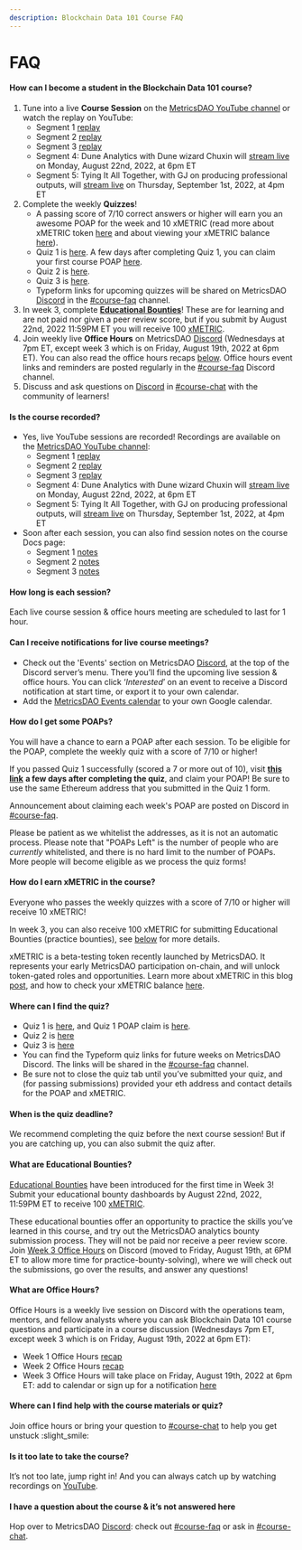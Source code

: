```yaml
---
description: Blockchain Data 101 Course FAQ
---
```


# FAQ

#### How can I become a student in the Blockchain Data 101 course?&#x20;

1. Tune into a live **Course Session** on the [MetricsDAO YouTube channel](https://www.youtube.com/channel/UCDyRizBgObJB-sNuwEPlL1g) or watch the replay on YouTube:
   * Segment 1 [replay](https://docs.metricsdao.xyz/analyst-resources/blockchain-data-101/segment-1)
   * Segment 2 [replay](https://docs.metricsdao.xyz/analyst-resources/blockchain-data-101/segment-2)
   * Segment 3 [replay](https://docs.metricsdao.xyz/analyst-resources/blockchain-data-101/segment-3)
   * Segment 4: Dune Analytics with Dune wizard Chuxin will [stream live](https://www.youtube.com/c/MetricsDAO) on Monday, August 22nd, 2022, at 6pm ET
   * Segment 5: Tying It All Together, with GJ on producing professional outputs, will [stream live](https://www.youtube.com/c/MetricsDAO) on Thursday, September 1st, 2022, at 4pm ET
2. Complete the weekly **Quizzes**!&#x20;
   * A passing score of 7/10 correct answers or higher will earn you an awesome POAP for the week and 10 xMETRIC (read more about xMETRIC token [here](https://blog.metricsdao.xyz/xmetric/) and about viewing your xMETRIC balance [here](https://blog.metricsdao.xyz/xmetric-balance/)).&#x20;
   * Quiz 1 is [here](https://s2w1pibxi3c.typeform.com/metricsdao). A few days after completing Quiz 1, you can claim your first course POAP [here](https://poap.delivery/blockchainanalytics1).
   * Quiz 2 is [here](https://s2w1pibxi3c.typeform.com/metricsdaoquiz2).
   * Quiz 3 is [here](https://docs.metricsdao.xyz/analyst-resources/blockchain-data-101/segment-3/assessment-3).
   * Typeform links for upcoming quizzes will be shared on MetricsDAO [Discord](http://discord.gg/metrics) in the [#course-faq](https://discord.com/channels/902943676685230100/996143485390426162) channel.&#x20;
3. In week 3, complete [**Educational Bounties**](https://metricsdao.notion.site/metricsdao/Bounty-Programs-d4bac7f1908f412f8bf4ed349198e5fe?p=8e6be1bfef4a4e0f87887d857b7dad96\&pm=c)! These are for learning and are not paid nor given a peer review score, but if you submit by August 22nd, 2022 11:59PM ET you will receive 100 [xMETRIC](https://blog.metricsdao.xyz/xmetric-balance/).
4. Join weekly live **Office Hours** on MetricsDAO [Discord](http://discord.gg/metrics) (Wednesdays at 7pm ET, except week 3 which is on Friday, August 19th, 2022 at 6pm ET). You can also read the office hours recaps [below](https://docs.metricsdao.xyz/analyst-resources/blockchain-data-101/faq#what-are-office-hours). Office hours event links and reminders are posted regularly in the [#course-faq](https://discord.com/channels/902943676685230100/996143485390426162) Discord channel.&#x20;
5. Discuss and ask questions on [Discord](http://discord.gg/metrics) in [#course-chat](https://discord.com/channels/902943676685230100/992490932412883064) with the community of learners!&#x20;

#### Is the course recorded?&#x20;

* Yes, live YouTube sessions are recorded! Recordings are available on the [MetricsDAO YouTube channel](https://www.youtube.com/channel/UCDyRizBgObJB-sNuwEPlL1g):
  * Segment 1 [replay](https://docs.metricsdao.xyz/analyst-resources/blockchain-data-101/segment-1)
  * Segment 2 [replay](https://docs.metricsdao.xyz/analyst-resources/blockchain-data-101/segment-2)
  * Segment 3 [replay](https://docs.metricsdao.xyz/analyst-resources/blockchain-data-101/segment-3)
  * Segment 4: Dune Analytics with Dune wizard Chuxin will [stream live](https://www.youtube.com/c/MetricsDAO) on Monday, August 22nd, 2022, at 6pm ET
  * Segment 5: Tying It All Together, with GJ on producing professional outputs, will [stream live](https://www.youtube.com/c/MetricsDAO) on Thursday, September 1st, 2022, at 4pm ET
* Soon after each session, you can also find session notes on the course Docs page:
  * Segment 1 [notes](https://docs.metricsdao.xyz/analyst-resources/blockchain-data-101/segment-1)
  * Segment 2 [notes](https://docs.metricsdao.xyz/analyst-resources/blockchain-data-101/segment-2/sql-aggregated)&#x20;
  * Segment 3 [notes](https://docs.metricsdao.xyz/analyst-resources/blockchain-data-101/segment-3/recap-ez\_-mode)

#### How long is each session?&#x20;

Each live course session & office hours meeting are scheduled to last for 1 hour.

#### Can I receive notifications for live course meetings?&#x20;

* Check out the 'Events' section on MetricsDAO [Discord](http://discord.gg/metrics), at the top of the Discord server’s menu. There you’ll find the upcoming live session & office hours. You can click ‘_Interested_’ on an event to receive a Discord notification at start time, or export it to your own calendar.&#x20;
* Add the [MetricsDAO Events calendar](https://calendar.google.com/calendar/u/3?cid=Y19wZHZhaG5tMGRjN2plZDhiMThmOTczNDJhb0Bncm91cC5jYWxlbmRhci5nb29nbGUuY29t) to your own Google calendar.

#### How do I get some POAPs?&#x20;

You will have a chance to earn a POAP after each session. To be eligible for the POAP, complete the weekly quiz with a score of 7/10 or higher!

If you passed Quiz 1 successfully (scored a 7 or more out of 10), visit [**this link**](https://poap.delivery/blockchainanalytics1) **a few days after completing the quiz**, and claim your POAP! Be sure to use the same Ethereum address that you submitted in the Quiz 1 form.&#x20;

Announcement about claiming each week's POAP are posted on Discord in [#course-faq](https://discord.com/channels/902943676685230100/996143485390426162).&#x20;

Please be patient as we whitelist the addresses, as it is not an automatic process. Please note that "POAPs Left" is the number of people who are _currently_ whitelisted, and there is no hard limit to the number of POAPs. More people will become eligible as we process the quiz forms!

#### How do I earn xMETRIC in the course?

Everyone who passes the weekly quizzes with a score of 7/10 or higher will receive 10 xMETRIC!

In week 3, you can also receive 100 xMETRIC for submitting Educational Bounties (practice bounties), see [below](https://docs.metricsdao.xyz/analyst-resources/blockchain-data-101/faq#what-are-educational-bounties) for more details.

xMETRIC is a beta-testing token recently launched by MetricsDAO. It represents your early MetricsDAO participation on-chain, and will unlock token-gated roles and opportunities. Learn more about xMETRIC in this blog [post](https://blog.metricsdao.xyz/xmetric/), and how to check your xMETRIC balance [here](https://blog.metricsdao.xyz/xmetric-balance/).

#### Where can I find the quiz?&#x20;

* Quiz 1 is [here](https://s2w1pibxi3c.typeform.com/metricsdao), and Quiz 1 POAP claim is [here](https://poap.delivery/blockchainanalytics1).&#x20;
* Quiz 2 is [here](https://s2w1pibxi3c.typeform.com/metricsdaoquiz2)
* Quiz 3 is [here](https://docs.metricsdao.xyz/analyst-resources/blockchain-data-101/segment-3/assessment-3)
* You can find the Typeform quiz links for future weeks on MetricsDAO Discord. The links will be shared in the [#course-faq](https://discord.com/channels/902943676685230100/996143485390426162) channel.&#x20;
* Be sure not to close the quiz tab until you’ve submitted your quiz, and (for passing submissions) provided your eth address and contact details for the POAP and xMETRIC.

#### When is the quiz deadline?&#x20;

We recommend completing the quiz before the next course session! But if you are catching up, you can also submit the quiz after.

#### What are Educational Bounties?

[Educational Bounties](https://metricsdao.notion.site/metricsdao/Bounty-Programs-d4bac7f1908f412f8bf4ed349198e5fe?p=8e6be1bfef4a4e0f87887d857b7dad96\&pm=c) have been introduced for the first time in Week 3! Submit your educational bounty dashboards by August 22nd, 2022, 11:59PM ET to receive 100 [xMETRIC](https://blog.metricsdao.xyz/xmetric-balance/).

These educational bounties offer an opportunity to practice the skills you’ve learned in this course, and try out the MetricsDAO analytics bounty submission process. They will not be paid nor receive a peer review score. Join [Week 3 Office Hours](https://discord.com/events/902943676685230100/1008737401088262185) on Discord (moved to Friday, August 19th, at 6PM ET to allow more time for practice-bounty-solving), where we will check out the submissions, go over the results, and answer any questions!

#### What are Office Hours?&#x20;

Office Hours is a weekly live session on Discord with the operations team, mentors, and fellow analysts where you can ask Blockchain Data 101 course questions and participate in a course discussion (Wednesdays 7pm ET, except week 3 which is on Friday, August 19th, 2022 at 6pm ET):

* Week 1 Office Hours [recap](https://docs.metricsdao.xyz/analyst-resources/blockchain-data-101/segment-1/office-hours-1)
* Week 2 Office Hours [recap](https://docs.metricsdao.xyz/analyst-resources/blockchain-data-101/segment-2/office-hours-2)
* Week 3 Office Hours will take place on Friday, August 19th, 2022 at 6pm ET: add to calendar or sign up for a notification [here](https://discord.com/events/902943676685230100/1008737401088262185)

#### Where can I find help with the course materials or quiz?&#x20;

Join office hours or bring your question to [#course-chat](https://discord.com/channels/902943676685230100/992490932412883064) to help you get unstuck :slight\_smile:

#### Is it too late to take the course?&#x20;

It’s not too late, jump right in! And you can always catch up by watching recordings on [YouTube](https://www.youtube.com/channel/UCDyRizBgObJB-sNuwEPlL1g).

#### I have a question about the course & it’s not answered here&#x20;

Hop over to MetricsDAO [Discord](http://discord.gg/metrics): check out [#course-faq](https://discord.com/channels/902943676685230100/996143485390426162) or ask in [#course-chat](https://discord.com/channels/902943676685230100/992490932412883064).
